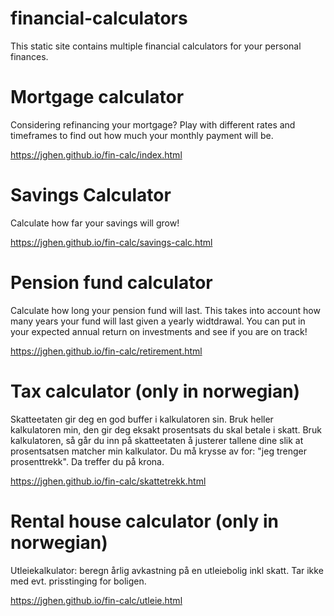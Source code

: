 # financial-calculators
This static site contains multiple financial calculators for your personal finances. 

# Mortgage calculator
Considering refinancing your mortgage?
Play with different rates and timeframes to find out how much your monthly payment will be.

https://jghen.github.io/fin-calc/index.html

# Savings Calculator
Calculate how far your savings will grow!

https://jghen.github.io/fin-calc/savings-calc.html

# Pension fund calculator
Calculate how long your pension fund will last. 
This takes into account how many years your fund will last given a yearly widtdrawal. 
You can put in your expected annual return on investments and see if you are on track!

https://jghen.github.io/fin-calc/retirement.html

# Tax calculator (only in norwegian)
Skatteetaten gir deg en god buffer i kalkulatoren sin. 
Bruk heller kalkulatoren min, den gir deg eksakt prosentsats du skal betale i skatt. 
Bruk kalkulatoren, så går du inn på skatteetaten å justerer tallene dine slik at prosentsatsen matcher min kalkulator.
Du må krysse av for: "jeg trenger prosenttrekk". 
Da treffer du på krona. 

https://jghen.github.io/fin-calc/skattetrekk.html

# Rental house calculator (only in norwegian)
Utleiekalkulator: beregn årlig avkastning på en utleiebolig inkl skatt.
Tar ikke med evt. prisstinging for boligen.

https://jghen.github.io/fin-calc/utleie.html
